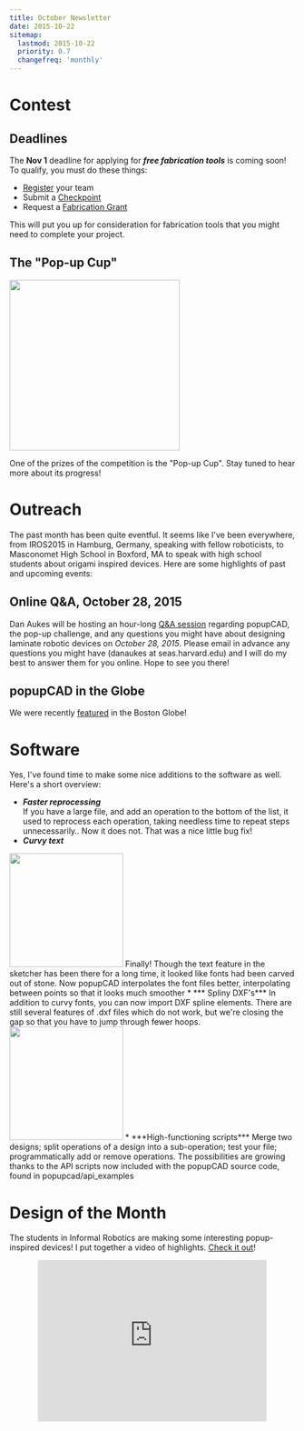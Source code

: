 ```yaml
---
title: October Newsletter
date: 2015-10-22
sitemap:
  lastmod: 2015-10-22
  priority: 0.7
  changefreq: 'monthly'
---
```


Contest
========

## Deadlines

The **Nov 1** deadline for applying for ***free fabrication tools*** is coming soon!  To qualify, you must do these things:

* [Register](http://www.popupcad.org/contest/register/) your team
* Submit a [Checkpoint](http://www.popupcad.org/contest/team-checkpoint/)
* Request a [Fabrication Grant](http://www.popupcad.org/contest/fabrication-grant/)

This will put you up for consideration for fabrication tools that you might need to complete your project.

## The "Pop-up Cup"

<img src="{{site.baseurl}}/assets/images/2015-10-22-october-newsletter/popup-cup.jpg" height="300" />

One of the prizes of the competition is the "Pop-up Cup".  Stay tuned to hear more about its progress!

# Outreach

The past month has been quite eventful.  It seems like I've been everywhere, from IROS2015 in Hamburg, Germany, speaking with fellow roboticists, to Masconomet High School in Boxford, MA to speak with high school students about origami inspired devices.  Here are some highlights of past and upcoming events:

## Online Q&A, October 28, 2015

Dan Aukes will be hosting an hour-long [Q&A session](https://plus.google.com/u/0/events/cfr9rsrh3fu9lv8hmc4l0tknk6k?authkey=CJKWkeegxcf8UQ) regarding popupCAD, the pop-up challenge, and any questions you might have about designing laminate robotic devices on *October 28, 2015*.  Please email in advance any questions you might have (danaukes at seas.harvard.edu) and I will do my best to answer them for you online.  Hope to see you there!﻿

## popupCAD in the Globe

We were recently [featured](http://www.popupcad.org/news/2015/popupcad-in-the-globe/) in the Boston Globe!  

# Software

Yes, I've found time to make some nice additions to the software as well.  Here's a short overview:

* ***Faster reprocessing***  
If you have a large file, and add an operation to the bottom of the list, it used to reprocess each operation, taking needless time to repeat steps unnecessarily..  Now it does not.  That was a nice little bug fix!
* ***Curvy text***  
<img src="{{site.baseurl}}/assets/images/2015-10-22-october-newsletter/text.png" height="200" />  
Finally! Though the text feature in the sketcher has been there for a long time, it looked like fonts had been carved out of stone.  Now popupCAD interpolates the font files better, interpolating between points so that it looks much smoother
* *** Spliny DXF's***  
In  addition to curvy fonts, you can now import DXF spline elements.  There are still several features of .dxf files which do not work, but we're closing the gap so that you have to jump through fewer hoops.
<img src="{{site.baseurl}}/assets/images/2015-10-22-october-newsletter/wings.png" height="200" />  
* ***High-functioning scripts***  
Merge two designs; split operations of a design into a sub-operation; test your file; programmatically add or remove operations.  The possibilities are growing thanks to the API scripts now included with the popupCAD source code, found in popupcad/api_examples

# Design of the Month

The students in Informal Robotics are making some interesting popup-inspired devices!  I put together a video of highlights.  [Check it out](https://youtu.be/R5hGiN0Q5Qs)!
<section>
<style>.embed-container { position: relative; padding-bottom: 56.25%; height: 0; overflow: hidden; max-width: 80%; margin-left: 10%; margin-right: 10%} .embed-container iframe, .embed-container object, .embed-container embed { position: absolute; top: 0; left: 0; width: 100%; height: 100%;}</style>
<div class='embed-container'>
  <iframe src="https://www.youtube.com/embed/R5hGiN0Q5Qs?rel=0" frameborder='0' webkitAllowFullScreen mozallowfullscreen allowFullScreen></iframe>
</div>
</section>
